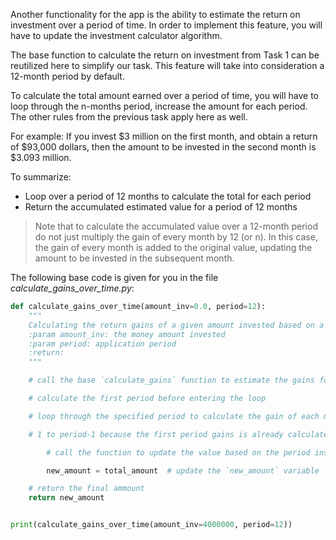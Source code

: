 Another functionality for the app is the ability to estimate the return on investment over a period of time. In order to implement this feature, you will have to update the investment calculator algorithm.

The base function to calculate the return on investment from Task 1 can be reutilized here to simplify our task. This feature will take into consideration a 12-month period by default.

To calculate the total amount earned over a period of time, you will have to loop through the n-months period, increase the amount for each period. The other rules from the previous task apply here as well.

For example:
If you invest $3 million on the first month, and obtain a return of $93,000 dollars, then the amount to be invested in the second month is $3.093 million.

To summarize:

- Loop over a period of 12 months to calculate the total for each period
- Return the accumulated estimated value for a period of 12 months

> Note that to calculate the accumulated value over a 12-month period do not just multiply the gain of every month by 12 (or n). In this case, the gain of every month is added to the original value, updating the amount to be invested in the subsequent month.

The following base code is given for you in the file _calculate_gains_over_time.py_:

```python
def calculate_gains_over_time(amount_inv=0.0, period=12):
    """
    Calculating the return gains of a given amount invested based on a period of application.
    :param amount_inv: the money amount invested
    :param period: application period
    :return:
    """

    # call the base `calculate_gains` function to estimate the gains for the first period

    # calculate the first period before entering the loop

    # loop through the specified period to calculate the gain of each month

    # 1 to period-1 because the first period gains is already calculated above

        # call the function to update the value based on the period inside the loop and the updated amount

        new_amount = total_amount  # update the `new_amount` variable

    # return the final ammount
    return new_amount


print(calculate_gains_over_time(amount_inv=4000000, period=12))
```
